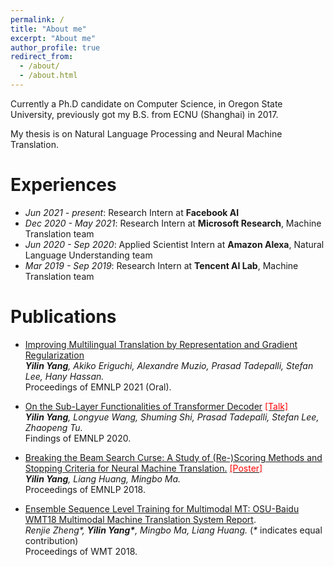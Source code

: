 ```yaml
---
permalink: /
title: "About me"
excerpt: "About me"
author_profile: true
redirect_from:
  - /about/
  - /about.html
---
```




Currently a Ph.D candidate on Computer Science, in Oregon State University, previously got my B.S. from ECNU (Shanghai) in 2017.

My thesis is on Natural Language Processing and Neural Machine Translation.


# Experiences
* *Jun 2021 - present*: Research Intern at **Facebook AI**
* *Dec 2020 - May 2021*: Research Intern at **Microsoft Research**, Machine Translation team
* *Jun 2020 - Sep 2020*: Applied Scientist Intern at **Amazon Alexa**, Natural Language Understanding team
* *Mar 2019 - Sep 2019*: Research Intern at **Tencent AI Lab**, Machine Translation team


# Publications
* [Improving Multilingual Translation by Representation and Gradient Regularization](https://arxiv.org/abs/2109.04778) \
***Yilin Yang**, Akiko Eriguchi, Alexandre Muzio, Prasad Tadepalli, Stefan Lee, Hany Hassan.*\
Proceedings of EMNLP 2021 (Oral).

* [On the Sub-Layer Functionalities of Transformer Decoder](https://arxiv.org/abs/2010.02648) [<span style="color:red">[Talk]</span>
](https://slideslive.com/38940141/on-the-sublayer-functionalities-of-transformer-decoder) \
***Yilin Yang**, Longyue Wang, Shuming Shi, Prasad Tadepalli, Stefan Lee, Zhaopeng Tu.*\
Findings of EMNLP 2020.

* [Breaking the Beam Search Curse: A Study of (Re-)Scoring Methods and Stopping Criteria for Neural Machine Translation.](https://arxiv.org/abs/1808.09582) [<span style="color:red">[Poster]</span>](https://yilinyang7.github.io/files/emnlp18-poster.pdf)\
***Yilin Yang**, Liang Huang, Mingbo Ma.*\
Proceedings of EMNLP 2018.

* [Ensemble Sequence Level Training for Multimodal MT: OSU-Baidu WMT18 Multimodal Machine Translation System Report](https://arxiv.org/abs/1808.10592).\
*Renjie Zheng\*, **Yilin Yang\***, Mingbo Ma, Liang Huang.* (*\** indicates equal contribution)\
Proceedings of WMT 2018.

